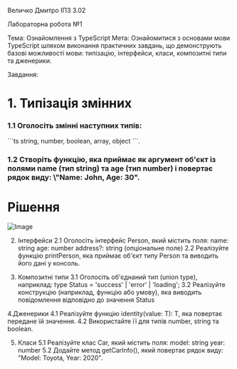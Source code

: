 Величко Дмитро ІПЗ 3.02

Лабораторна робота №1

Тема: Ознайомлення з TypeScript
Мета: Ознайомитися з основами мови TypeScript шляхом виконання практичних завдань, що демонструють базові можливості мови: типізацію, інтерфейси, класи, композитні типи та дженерики.

Завдання:
# 1. Типізація змінних
### 1.1 Оголосіть змінні наступних типів: 
\`\`\`ts
string, number, boolean, array, object
\`\`\`.
### 1.2 Створіть функцію, яка приймає як аргумент об'єкт із полями name (тип string) та age (тип number) і повертає рядок виду: \\\"Name: John, Age: 30".
# Рішення
   ![Image](https://github.com/user-attachments/assets/2c9d02b5-9f0d-41da-ac17-90f9ec322086)

2. Інтерфейси
2.1 Оголосіть інтерфейс Person, який містить поля:
    name: string
    age: number
    address?: string (опціональне поле)
2.2 Реалізуйте функцію printPerson, яка приймає об'єкт типу Person та виводить його дані у консоль.

3. Композитні типи
3.1 Оголосіть об'єднаний тип (union type), наприклад:
   type Status = 'success' | 'error' | 'loading';
3.2 Реалізуйте конструкцію (наприклад, функцію або умову), яка виводить повідомлення відповідно до значення Status

4.Дженерики
4.1 Реалізуйте функцію identity<T>(value: T): T, яка повертає передане їй значення.
4.2 Використайте її для типів number, string та boolean.

5. Класи
5.1 Реалізуйте клас Car, який містить поля:
   model: string
   year: number
5.2 Додайте метод getCarInfo(), який повертає рядок виду: "Model: Toyota, Year: 2020".
